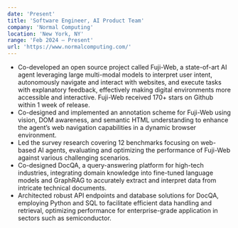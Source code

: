 ```yaml
---
date: 'Present'
title: 'Software Engineer, AI Product Team'
company: 'Normal Computing'
location: 'New York, NY'
range: 'Feb 2024 – Present'
url: 'https://www.normalcomputing.com/'
---
```


- Co-developed an open source project called Fuji-Web, a state-of-art AI agent leveraging large multi-modal models to interpret user intent, autonomously navigate and interact with websites, and execute tasks with explanatory feedback, effectively making digital environments more accessible and interactive. Fuji-Web received 170+ stars on Github within 1 week of release.
- Co-designed and implemented an annotation scheme for Fuji-Web using vision, DOM awareness, and semantic HTML understanding to enhance the agent’s web navigation capabilities in a dynamic browser environment.
- Led the survey research covering 12 benchmarks focusing on web-based AI agents, evaluating and optimizing the performance of Fuji-Web against various challenging scenarios.
- Co-designed DocQA, a query-answering platform for high-tech industries, integrating domain knowledge into fine-tuned language models and GraphRAG to accurately extract and interpret data from intricate technical documents.
- Architected robust API endpoints and database solutions for DocQA, employing Python and SQL to facilitate efficient data handling and retrieval, optimizing performance for enterprise-grade application in sectors such as semiconductor.
